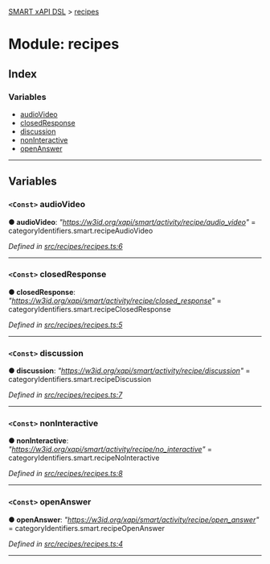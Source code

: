 [SMART xAPI DSL](../README.md) > [recipes](../modules/recipes.md)

# Module: recipes

## Index

### Variables

* [audioVideo](recipes.md#audiovideo)
* [closedResponse](recipes.md#closedresponse)
* [discussion](recipes.md#discussion)
* [nonInteractive](recipes.md#noninteractive)
* [openAnswer](recipes.md#openanswer)

---

## Variables

<a id="audiovideo"></a>

### `<Const>` audioVideo

**● audioVideo**: *"https://w3id.org/xapi/smart/activity/recipe/audio_video"* =  categoryIdentifiers.smart.recipeAudioVideo

*Defined in [src/recipes/recipes.ts:6](https://github.com/Gradiant/smart-xapi-dsl/blob/152db5c/src/recipes/recipes.ts#L6)*

___
<a id="closedresponse"></a>

### `<Const>` closedResponse

**● closedResponse**: *"https://w3id.org/xapi/smart/activity/recipe/closed_response"* =  categoryIdentifiers.smart.recipeClosedResponse

*Defined in [src/recipes/recipes.ts:5](https://github.com/Gradiant/smart-xapi-dsl/blob/152db5c/src/recipes/recipes.ts#L5)*

___
<a id="discussion"></a>

### `<Const>` discussion

**● discussion**: *"https://w3id.org/xapi/smart/activity/recipe/discussion"* =  categoryIdentifiers.smart.recipeDiscussion

*Defined in [src/recipes/recipes.ts:7](https://github.com/Gradiant/smart-xapi-dsl/blob/152db5c/src/recipes/recipes.ts#L7)*

___
<a id="noninteractive"></a>

### `<Const>` nonInteractive

**● nonInteractive**: *"https://w3id.org/xapi/smart/activity/recipe/no_interactive"* =  categoryIdentifiers.smart.recipeNoInteractive

*Defined in [src/recipes/recipes.ts:8](https://github.com/Gradiant/smart-xapi-dsl/blob/152db5c/src/recipes/recipes.ts#L8)*

___
<a id="openanswer"></a>

### `<Const>` openAnswer

**● openAnswer**: *"https://w3id.org/xapi/smart/activity/recipe/open_answer"* =  categoryIdentifiers.smart.recipeOpenAnswer

*Defined in [src/recipes/recipes.ts:4](https://github.com/Gradiant/smart-xapi-dsl/blob/152db5c/src/recipes/recipes.ts#L4)*

___

